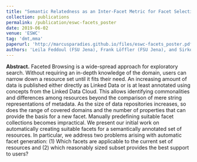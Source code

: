```yaml
---
title: "Semantic Relatedness as an Inter-Facet Metric for Facet Selection over Knowledge Graphs"
collection: publications
permalink: /publication/eswc-facets_poster
date: 2019-06-02
venue: 'ESWC'
tag: 'dmt,mma'
paperurl: 'http://marcusparadies.github.io/files/eswc-facets_poster.pdf'
authors: 'Leila Feddoul (FSU Jena), Frank Löffler (FSU Jena), and Sirko Schindler (German Aerospace Center)'
---
```


**Abstract.** Faceted Browsing is a wide-spread approach for exploratory search. Without requiring an in-depth knowledge of the domain, users can narrow down a resource set until it fits their need. An increasing amount of data is published either directly as Linked Data or is at least annotated using concepts from the Linked Data Cloud. This allows identifying commonalities and differences among resources beyond the comparison of mere string representations of metadata.
 As the size of data repositories increases, so does the range of covered domains and the number of properties that can provide the basis for a new facet. Manually predefining suitable facet collections becomes impractical. We present our initial work on automatically creating suitable facets for a semantically annotated set of resources. In particular, we address two problems arising with automatic facet generation: (1) Which facets are applicable to the current set of resources and (2) which reasonably sized subset provides the best support to users?
